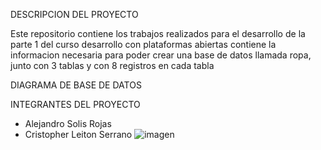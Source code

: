DESCRIPCION DEL PROYECTO

Este repositorio contiene los trabajos realizados para el desarrollo de la parte 1 del curso desarrollo con plataformas abiertas
contiene la informacion necesaria para poder crear una base de datos llamada ropa, junto con 3 tablas y con 8 registros en cada tabla

DIAGRAMA DE BASE DE DATOS


INTEGRANTES DEL PROYECTO
- Alejandro Solis Rojas
- Cristopher Leiton Serrano
![imagen](https://github.com/ALESolisR/desarrollo-parte-1/assets/152571763/40ec100b-f4ec-4a97-b77b-aa16a7462f00)

